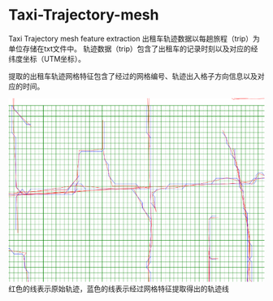 # Taxi-Trajectory-mesh
Taxi Trajectory mesh feature extraction
出租车轨迹数据以每趟旅程（trip）为单位存储在txt文件中。
轨迹数据（trip）包含了出租车的记录时刻以及对应的经纬度坐标（UTM坐标）。

提取的出租车轨迹网格特征包含了经过的网格编号、轨迹出入格子方向信息以及对应的时间。


![image](https://github.com/Dukering/Taxi-Trajectory-mesh/blob/master/part_show.PNG)     
红色的线表示原始轨迹，蓝色的线表示经过网格特征提取得出的轨迹线
